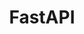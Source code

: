 ---
title: FastAPI
description: FastAPI is a modern web framework for building RESTful APIs in Python.
sidebar: auto
---